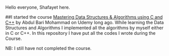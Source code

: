 Hello everyone, Shafayet here.

##I started the course [Mastering Data Structures &amp; Algorithms using C and C++](https://www.udemy.com/course/datastructurescncpp/) by Abdul Bari Mohammad on Udemy long ago. While learning the Data Structures and Algorithms I implemented all the algorithms by myself either in C or C++. In this repository I have put all the codes I wrote during the Course.

NB: I still have not completed the course.
